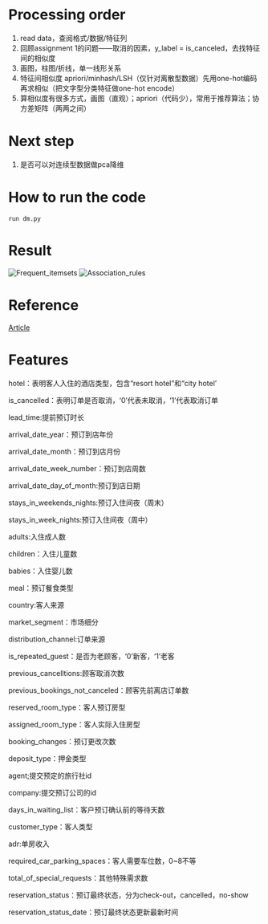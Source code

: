 # Processing order

1. read data，查阅格式/数据/特征列
2. 回顾assignment 1的问题——取消的因素，y_label = is_canceled，去找特征间的相似度
3. 画图，柱图/折线，单一线形关系
4. 特征间相似度 apriori/minhash/LSH（仅针对离散型数据）先用one-hot编码再求相似（把文字型分类特征做one-hot encode）
5. 算相似度有很多方式，画图（直观）；apriori（代码少），常用于推荐算法；协方差矩阵（两两之间）

# Next step
1. 是否可以对连续型数据做pca降维

# How to run the code

`run dm.py` 

# Result
![Frequent_itemsets](https://mp-987a18d7-91e9-45e2-9479-258d4157cb76.cdn.bspapp.com/dm_assignment/frequent_itemset.png)
![Association_rules](https://mp-987a18d7-91e9-45e2-9479-258d4157cb76.cdn.bspapp.com/dm_assignment/rules.png)

# Reference
[Article](https://blog.csdn.net/m0_64336780/article/details/125355963)

# Features

hotel：表明客人入住的酒店类型，包含“resort hotel”和“city hotel’

is_cancelled：表明订单是否取消，‘0’代表未取消，‘1’代表取消订单

lead_time:提前预订时长

arrival_date_year：预订到店年份

arrival_date_month：预订到店月份

arrival_date_week_number：预订到店周数

arrival_date_day_of_month:预订到店日期

stays_in_weekends_nights:预订入住间夜（周末）

stays_in_week_nights:预订入住间夜（周中）

adults:入住成人数

children：入住儿童数

babies：入住婴儿数

meal：预订餐食类型

country:客人来源

market_segment：市场细分

distribution_channel:订单来源

is_repeated_guest：是否为老顾客，‘0’新客，‘1’老客

previous_cancelltions:顾客取消次数

previous_bookings_not_canceled：顾客先前离店订单数

reserved_room_type：客人预订房型

assigned_room_type：客人实际入住房型

booking_changes：预订更改次数

deposit_type：押金类型

agent;提交预定的旅行社id

company:提交预订公司的id

days_in_waiting_list：客户预订确认前的等待天数

customer_type：客人类型

adr:单房收入

required_car_parking_spaces：客人需要车位数，0~8不等

total_of_special_requests：其他特殊需求数

reservation_status：预订最终状态，分为check-out，cancelled，no-show

reservation_status_date：预订最终状态更新最新时间
